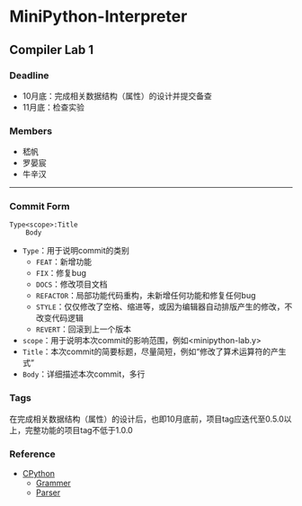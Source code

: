 # MiniPython-Interpreter

## Compiler Lab 1

### Deadline
- 10月底：完成相关数据结构（属性）的设计并提交备查
- 11月底：检查实验

### Members
- 嵇帆
- 罗晏宸
- 牛辛汉

***

### Commit Form
```
Type<scope>:Title
	Body
```
- `Type`：用于说明commit的类别
    - `FEAT`：新增功能
    - `FIX`：修复bug
    - `DOCS`：修改项目文档
    - `REFACTOR`：局部功能代码重构，未新增任何功能和修复任何bug
    - `STYLE`：仅仅修改了空格、缩进等，或因为编辑器自动排版产生的修改，不改变代码逻辑
    - `REVERT`：回滚到上一个版本
- `scope`：用于说明本次commit的影响范围，例如<minipython-lab.y>
- `Title`：本次commit的简要标题，尽量简短，例如“修改了算术运算符的产生式”
- `Body`：详细描述本次commit，多行

### Tags
在完成相关数据结构（属性）的设计后，也即10月底前，项目tag应迭代至0.5.0以上，完整功能的项目tag不低于1.0.0

### Reference
- [CPython](https://github.com/python/cpython/)
    - [Grammer](https://github.com/python/cpython/tree/master/Grammer)
    - [Parser](https://github.com/python/cpython/tree/master/Parser)